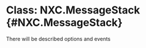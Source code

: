 Class: NXC.MessageStack {#NXC.MessageStack}
=============================

There will be described options and events 
